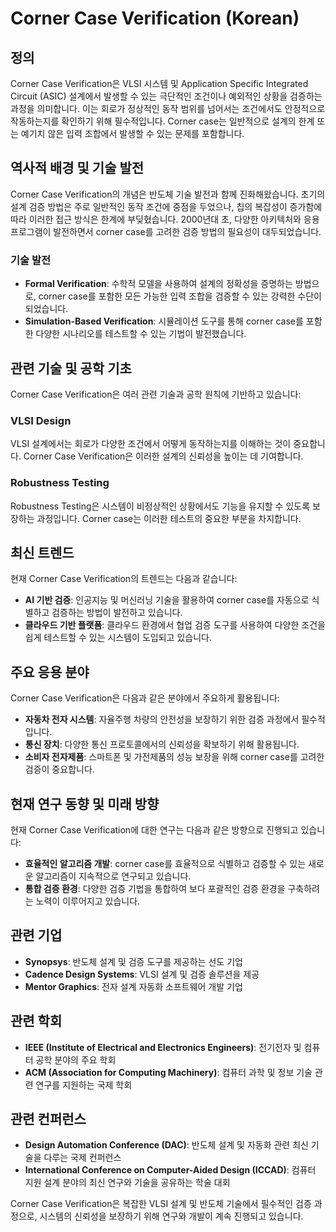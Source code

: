 # Corner Case Verification (Korean)

## 정의

Corner Case Verification은 VLSI 시스템 및 Application Specific Integrated Circuit (ASIC) 설계에서 발생할 수 있는 극단적인 조건이나 예외적인 상황을 검증하는 과정을 의미합니다. 이는 회로가 정상적인 동작 범위를 넘어서는 조건에서도 안정적으로 작동하는지를 확인하기 위해 필수적입니다. Corner case는 일반적으로 설계의 한계 또는 예기치 않은 입력 조합에서 발생할 수 있는 문제를 포함합니다.

## 역사적 배경 및 기술 발전

Corner Case Verification의 개념은 반도체 기술 발전과 함께 진화해왔습니다. 초기의 설계 검증 방법은 주로 일반적인 동작 조건에 중점을 두었으나, 칩의 복잡성이 증가함에 따라 이러한 접근 방식은 한계에 부딪혔습니다. 2000년대 초, 다양한 아키텍처와 응용 프로그램이 발전하면서 corner case를 고려한 검증 방법의 필요성이 대두되었습니다. 

### 기술 발전

- **Formal Verification**: 수학적 모델을 사용하여 설계의 정확성을 증명하는 방법으로, corner case를 포함한 모든 가능한 입력 조합을 검증할 수 있는 강력한 수단이 되었습니다.
- **Simulation-Based Verification**: 시뮬레이션 도구를 통해 corner case를 포함한 다양한 시나리오를 테스트할 수 있는 기법이 발전했습니다.

## 관련 기술 및 공학 기초

Corner Case Verification은 여러 관련 기술과 공학 원칙에 기반하고 있습니다:

### VLSI Design

VLSI 설계에서는 회로가 다양한 조건에서 어떻게 동작하는지를 이해하는 것이 중요합니다. Corner Case Verification은 이러한 설계의 신뢰성을 높이는 데 기여합니다.

### Robustness Testing

Robustness Testing은 시스템이 비정상적인 상황에서도 기능을 유지할 수 있도록 보장하는 과정입니다. Corner case는 이러한 테스트의 중요한 부분을 차지합니다.

## 최신 트렌드

현재 Corner Case Verification의 트렌드는 다음과 같습니다:

- **AI 기반 검증**: 인공지능 및 머신러닝 기술을 활용하여 corner case를 자동으로 식별하고 검증하는 방법이 발전하고 있습니다.
- **클라우드 기반 플랫폼**: 클라우드 환경에서 협업 검증 도구를 사용하여 다양한 조건을 쉽게 테스트할 수 있는 시스템이 도입되고 있습니다.

## 주요 응용 분야

Corner Case Verification은 다음과 같은 분야에서 주요하게 활용됩니다:

- **자동차 전자 시스템**: 자율주행 차량의 안전성을 보장하기 위한 검증 과정에서 필수적입니다.
- **통신 장치**: 다양한 통신 프로토콜에서의 신뢰성을 확보하기 위해 활용됩니다.
- **소비자 전자제품**: 스마트폰 및 가전제품의 성능 보장을 위해 corner case를 고려한 검증이 중요합니다.

## 현재 연구 동향 및 미래 방향

현재 Corner Case Verification에 대한 연구는 다음과 같은 방향으로 진행되고 있습니다:

- **효율적인 알고리즘 개발**: corner case를 효율적으로 식별하고 검증할 수 있는 새로운 알고리즘이 지속적으로 연구되고 있습니다.
- **통합 검증 환경**: 다양한 검증 기법을 통합하여 보다 포괄적인 검증 환경을 구축하려는 노력이 이루어지고 있습니다.

## 관련 기업

- **Synopsys**: 반도체 설계 및 검증 도구를 제공하는 선도 기업
- **Cadence Design Systems**: VLSI 설계 및 검증 솔루션을 제공
- **Mentor Graphics**: 전자 설계 자동화 소프트웨어 개발 기업

## 관련 학회

- **IEEE (Institute of Electrical and Electronics Engineers)**: 전기전자 및 컴퓨터 공학 분야의 주요 학회
- **ACM (Association for Computing Machinery)**: 컴퓨터 과학 및 정보 기술 관련 연구를 지원하는 국제 학회

## 관련 컨퍼런스

- **Design Automation Conference (DAC)**: 반도체 설계 및 자동화 관련 최신 기술을 다루는 국제 컨퍼런스
- **International Conference on Computer-Aided Design (ICCAD)**: 컴퓨터 지원 설계 분야의 최신 연구와 기술을 공유하는 학술 대회

Corner Case Verification은 복잡한 VLSI 설계 및 반도체 기술에서 필수적인 검증 과정으로, 시스템의 신뢰성을 보장하기 위해 연구와 개발이 계속 진행되고 있습니다.